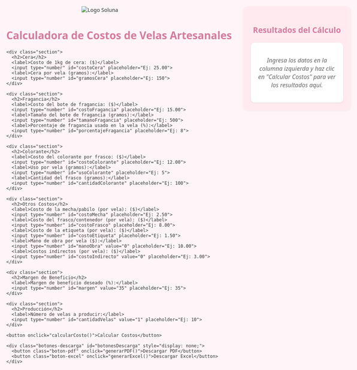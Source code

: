<html lang="es">
<head>
  <meta charset="UTF-8">
  <meta name="viewport" content="width=device-width, initial-scale=1.0">
  <title>Calculadora de Costos de Velas</title>
  <style>
    body {
      font-family: 'Segoe UI', sans-serif;
      background-color: #fff5f8;
      color: #333;
      padding: 20px;
      display: flex;
      gap: 30px;
      max-width: 1400px;
      margin: auto;
    }
    
    /* Contenedor izquierdo para formularios */
    .contenedor-formularios {
      flex: 1;
      background-color: #ffeaf0;
      padding: 20px;
      border-radius: 12px;
      box-shadow: 0 2px 5px rgba(0,0,0,0.05);
      height: fit-content;
    }
    
    /* Contenedor derecho para resultados */
    .contenedor-resultados {
      flex: 1;
      background-color: #ffeaf0;
      padding: 20px;
      border-radius: 12px;
      box-shadow: 0 2px 5px rgba(0,0,0,0.05);
      height: fit-content;
    }
    
    h1, h2 {
      color: #d97a9b;
      text-align: center;
    }
    
    label {
      font-weight: bold;
      display: block;
      margin-top: 10px;
    }
    
    input {
      width: 100%;
      padding: 8px;
      margin-top: 4px;
      margin-bottom: 12px;
      border: 1px solid #ccc;
      border-radius: 5px;
      box-sizing: border-box;
    }
    
    .section {
      background-color: #fff;
      padding: 15px;
      border-radius: 8px;
      margin-bottom: 15px;
      box-shadow: 0 1px 3px rgba(0,0,0,0.1);
    }
    
    button {
      background-color: #e38da8;
      color: white;
      border: none;
      padding: 12px 25px;
      font-size: 16px;
      border-radius: 6px;
      cursor: pointer;
      width: 100%;
      margin-top: 10px;
      transition: background-color 0.3s;
    }
    
    button:hover {
      background-color: #d5779a;
    }
    
    #resultado {
      margin-top: 20px;
      font-size: 16px;
      background-color: #fff;
      padding: 20px;
      border-radius: 10px;
      box-shadow: 0 1px 3px rgba(0,0,0,0.1);
    }
    
    #logo {
      display: block;
      margin: 0 auto 20px auto;
      max-width: 200px;
      height: auto;
    }
    
    .botones-descarga {
      display: flex;
      gap: 10px;
      margin-top: 20px;
    }
    
    .boton-pdf {
      background-color: #ff6b6b;
      flex: 1;
    }
    
    .boton-excel {
      background-color: #51cf66;
      flex: 1;
    }
    
    .boton-pdf:hover {
      background-color: #ff5252;
    }
    
    .boton-excel:hover {
      background-color: #40c057;
    }
    
    .resultado-item {
      margin-bottom: 10px;
      padding-bottom: 10px;
      border-bottom: 1px solid #f0f0f0;
    }
    
    .resultado-total {
      background-color: #fbe5eb;
      padding: 15px;
      border-radius: 8px;
      margin-top: 15px;
      font-weight: bold;
    }
    
    /* Responsive */
    @media (max-width: 768px) {
      body {
        flex-direction: column;
        padding: 10px;
      }
      
      .contenedor-formularios,
      .contenedor-resultados {
        width: 100%;
      }
    }
  </style>
  <!-- Librerías para generar PDF y Excel -->
  <script src="https://cdnjs.cloudflare.com/ajax/libs/jspdf/2.5.1/jspdf.umd.min.js"></script>
  <script src="https://cdnjs.cloudflare.com/ajax/libs/jspdf-autotable/3.5.25/jspdf.plugin.autotable.min.js"></script>
  <script src="https://cdn.sheetjs.com/xlsx-0.19.3/package/dist/xlsx.full.min.js"></script>
</head>
<body>
  <!-- COLUMNA IZQUIERDA: FORMULARIOS -->
  <div class="contenedor-formularios">
    <img src="Soluna.png" alt="Logo Soluna" id="logo">
    <h1>Calculadora de Costos de Velas Artesanales</h1>

    <div class="section">
      <h2>Cera</h2>
      <label>Costo de 1kg de cera: ($)</label>
      <input type="number" id="costoCera" placeholder="Ej: 25.00">
      <label>Cera por vela (gramos):</label>
      <input type="number" id="gramosCera" placeholder="Ej: 150">
    </div>

    <div class="section">
      <h2>Fragancia</h2>
      <label>Costo del bote de fragancia: ($)</label>
      <input type="number" id="costoFragancia" placeholder="Ej: 15.00">
      <label>Tamaño del bote de fragancia (gramos):</label>
      <input type="number" id="tamanoFragancia" placeholder="Ej: 500">
      <label>Porcentaje de fragancia usado en la vela (%):</label>
      <input type="number" id="porcentajeFragancia" placeholder="Ej: 8">
    </div>

    <div class="section">
      <h2>Colorante</h2>
      <label>Costo del colorante por frasco: ($)</label>
      <input type="number" id="costoColorante" placeholder="Ej: 12.00">
      <label>Uso por vela (gramos):</label>
      <input type="number" id="usoColorante" placeholder="Ej: 5">
      <label>Cantidad del frasco (gramos):</label>
      <input type="number" id="cantidadColorante" placeholder="Ej: 100">
    </div>

    <div class="section">
      <h2>Otros Costos</h2>
      <label>Costo de la mecha/pabilo (por vela): ($)</label>
      <input type="number" id="costoMecha" placeholder="Ej: 2.50">
      <label>Costo del frasco/contenedor (por vela): ($)</label>
      <input type="number" id="costoFrasco" placeholder="Ej: 8.00">
      <label>Costo de la etiqueta (por vela): ($)</label>
      <input type="number" id="costoEtiqueta" placeholder="Ej: 1.50">
      <label>Mano de obra por vela ($):</label>
      <input type="number" id="manoObra" value="0" placeholder="Ej: 10.00">
      <label>Costos indirectos (por vela): ($)</label>
      <input type="number" id="costoIndirecto" value="0" placeholder="Ej: 3.00">
    </div>

    <div class="section">
      <h2>Margen de Beneficio</h2>
      <label>Margen de beneficio deseado (%):</label>
      <input type="number" id="margen" value="35" placeholder="Ej: 35">
    </div>

    <div class="section">
      <h2>Producción</h2>
      <label>Número de velas a producir:</label>
      <input type="number" id="cantidadVelas" value="1" placeholder="Ej: 10">
    </div>

    <button onclick="calcularCosto()">Calcular Costos</button>
    
    <div class="botones-descarga" id="botonesDescarga" style="display: none;">
      <button class="boton-pdf" onclick="generarPDF()">Descargar PDF</button>
      <button class="boton-excel" onclick="generarExcel()">Descargar Excel</button>
    </div>
  </div>

  <!-- COLUMNA DERECHA: RESULTADOS -->
  <div class="contenedor-resultados">
    <h2>Resultados del Cálculo</h2>
    <div id="resultado">
      <p style="text-align: center; color: #666; font-style: italic;">
        Ingresa los datos en la columna izquierda y haz clic en "Calcular Costos" para ver los resultados aquí.
      </p>
    </div>
  </div>

  <script>
    // Variables globales para almacenar los resultados
    let resultadosCalculo = {};
    
    function calcularCosto() {
      const costoCera = parseFloat(document.getElementById('costoCera').value);
      const gramosCera = parseFloat(document.getElementById('gramosCera').value);
      const costoFragancia = parseFloat(document.getElementById('costoFragancia').value);
      const tamanoFragancia = parseFloat(document.getElementById('tamanoFragancia').value);
      const porcentajeFragancia = parseFloat(document.getElementById('porcentajeFragancia').value);
      const costoColorante = parseFloat(document.getElementById('costoColorante').value);
      const usoColorante = parseFloat(document.getElementById('usoColorante').value);
      const cantidadColorante = parseFloat(document.getElementById('cantidadColorante').value);
      const costoMecha = parseFloat(document.getElementById('costoMecha').value);
      const costoFrasco = parseFloat(document.getElementById('costoFrasco').value);
      const costoEtiqueta = parseFloat(document.getElementById('costoEtiqueta').value);
      const manoObra = parseFloat(document.getElementById('manoObra').value);
      const costoIndirecto = parseFloat(document.getElementById('costoIndirecto').value);
      const margen = parseFloat(document.getElementById('margen').value);
      const cantidadVelas = parseFloat(document.getElementById('cantidadVelas').value);

      const costoPorGramoCera = costoCera / 1000;
      const costoCeraPorVela = costoPorGramoCera * gramosCera;

      const gramosFragancia = gramosCera * (porcentajeFragancia / 100);
      const costoPorGramoFragancia = costoFragancia / tamanoFragancia;
      const costoFraganciaPorVela = gramosFragancia * costoPorGramoFragancia;

      const costoColorantePorGramo = costoColorante / cantidadColorante;
      const costoColorantePorVela = usoColorante * costoColorantePorGramo;

      const costoTotalUnitario = costoCeraPorVela + costoFraganciaPorVela + costoColorantePorVela + 
                               costoMecha + costoFrasco + costoEtiqueta + manoObra + costoIndirecto;
      const precioVentaUnitario = costoTotalUnitario * (1 + margen / 100);
      const gananciaUnitario = precioVentaUnitario - costoTotalUnitario;

      const costoTotal = costoTotalUnitario * cantidadVelas;
      const precioTotalVenta = precioVentaUnitario * cantidadVelas;
      const gananciaTotal = gananciaUnitario * cantidadVelas;

      // Guardar resultados en objeto global
      resultadosCalculo = {
        cantidadVelas,
        costoCeraPorVela,
        costoFraganciaPorVela,
        costoColorantePorVela,
        costoMecha,
        costoFrasco,
        costoEtiqueta,
        manoObra,
        costoIndirecto,
        costoTotalUnitario,
        margen,
        precioVentaUnitario,
        gananciaUnitario,
        costoTotal,
        precioTotalVenta,
        gananciaTotal
      };

      document.getElementById('resultado').innerHTML =
        `<div class="resultado-item">
          <p><strong>Velas a producir:</strong> ${cantidadVelas}</p>
        </div>
        <div class="resultado-item">
          <p><strong>Costo de cera por vela:</strong> $${costoCeraPorVela.toFixed(2)}</p>
        </div>
        <div class="resultado-item">
          <p><strong>Costo de fragancia por vela:</strong> $${costoFraganciaPorVela.toFixed(2)}</p>
        </div>
        <div class="resultado-item">
          <p><strong>Costo de colorante por vela:</strong> $${costoColorantePorVela.toFixed(2)}</p>
        </div>
        <div class="resultado-item">
          <p><strong>Mecha/Pabilo:</strong> $${costoMecha.toFixed(2)}</p>
        </div>
        <div class="resultado-item">
          <p><strong>Frasco:</strong> $${costoFrasco.toFixed(2)}</p>
        </div>
        <div class="resultado-item">
          <p><strong>Etiqueta:</strong> $${costoEtiqueta.toFixed(2)}</p>
        </div>
        <div class="resultado-item">
          <p><strong>Mano de obra:</strong> $${manoObra.toFixed(2)}</p>
        </div>
        <div class="resultado-item">
          <p><strong>Costos indirectos:</strong> $${costoIndirecto.toFixed(2)}</p>
        </div>
        <div class="resultado-total">
          <p><strong>Costo total unitario:</strong> $${costoTotalUnitario.toFixed(2)}</p>
        </div>
        <div class="resultado-total">
          <p><strong>Precio sugerido de venta por unidad (con ${margen}% de margen):</strong> $${precioVentaUnitario.toFixed(2)}</p>
        </div>
        <div class="resultado-total">
          <p><strong>Ganancia estimada por unidad:</strong> $${gananciaUnitario.toFixed(2)}</p>
        </div>
        <div class="resultado-total" style="background-color: #e38da8; color: white;">
          <p><strong>Costo total para ${cantidadVelas} velas:</strong> $${costoTotal.toFixed(2)}</p>
          <p><strong>Precio total sugerido de venta:</strong> $${precioTotalVenta.toFixed(2)}</p>
          <p><strong>Ganancia total estimada:</strong> $${gananciaTotal.toFixed(2)}</p>
        </div>`;
      
      // Mostrar botones de descarga
      document.getElementById('botonesDescarga').style.display = 'flex';
    }

    function generarPDF() {
      const { jsPDF } = window.jspdf;
      const doc = new jsPDF();
      
      // Logo y título
      doc.setFontSize(20);
      doc.setTextColor(217, 122, 155);
      doc.text('Soluna - Calculadora de Costos de Velas', 105, 20, { align: 'center' });
      
      // Información general
      doc.setFontSize(12);
      doc.setTextColor(0, 0, 0);
      doc.text(`Fecha: ${new Date().toLocaleDateString()}`, 14, 30);
      doc.text(`Velas a producir: ${resultadosCalculo.cantidadVelas}`, 14, 40);
      
      // Tabla de costos unitarios
      doc.setFontSize(14);
      doc.setTextColor(217, 122, 155);
      doc.text('Costos Unitarios por Vela', 14, 50);
      
      doc.setFontSize(10);
      doc.setTextColor(0, 0, 0);
      doc.autoTable({
        startY: 55,
        head: [['Concepto', 'Costo ($)']],
        body: [
          ['Cera', `$${resultadosCalculo.costoCeraPorVela.toFixed(2)}`],
          ['Fragancia', `$${resultadosCalculo.costoFraganciaPorVela.toFixed(2)}`],
          ['Colorante', `$${resultadosCalculo.costoColorantePorVela.toFixed(2)}`],
          ['Mecha/Pabilo', `$${resultadosCalculo.costoMecha.toFixed(2)}`],
          ['Frasco', `$${resultadosCalculo.costoFrasco.toFixed(2)}`],
          ['Etiqueta', `$${resultadosCalculo.costoEtiqueta.toFixed(2)}`],
          ['Mano de obra', `$${resultadosCalculo.manoObra.toFixed(2)}`],
          ['Costos indirectos', `$${resultadosCalculo.costoIndirecto.toFixed(2)}`],
          ['TOTAL', `$${resultadosCalculo.costoTotalUnitario.toFixed(2)}`]
        ],
        theme: 'grid',
        headStyles: {
          fillColor: [227, 141, 168],
          textColor: [255, 255, 255]
        }
      });
      
      // Resultados finales
      doc.setFontSize(14);
      doc.setTextColor(217, 122, 155);
      doc.text('Resultados Finales', 14, doc.autoTable.previous.finalY + 15);
      
      doc.setFontSize(10);
      doc.setTextColor(0, 0, 0);
      doc.autoTable({
        startY: doc.autoTable.previous.finalY + 20,
        columns: [
          { header: 'Concepto', dataKey: 'concepto' },
          { header: 'Unitario', dataKey: 'unitario' },
          { header: 'Total', dataKey: 'total' }
        ],
        body: [
          {
            concepto: 'Costo de producción',
            unitario: `$${resultadosCalculo.costoTotalUnitario.toFixed(2)}`,
            total: `$${resultadosCalculo.costoTotal.toFixed(2)}`
          },
          {
            concepto: `Precio de venta (${resultadosCalculo.margen}% margen)`,
            unitario: `$${resultadosCalculo.precioVentaUnitario.toFixed(2)}`,
            total: `$${resultadosCalculo.precioTotalVenta.toFixed(2)}`
          },
          {
            concepto: 'Ganancia estimada',
            unitario: `$${resultadosCalculo.gananciaUnitario.toFixed(2)}`,
            total: `$${resultadosCalculo.gananciaTotal.toFixed(2)}`
          }
        ],
        theme: 'grid',
        headStyles: {
          fillColor: [227, 141, 168],
          textColor: [255, 255, 255]
        }
      });
      
      // Pie de página
      const pageCount = doc.internal.getNumberOfPages();
      for(let i = 1; i <= pageCount; i++) {
        doc.setPage(i);
        doc.setFontSize(10);
        doc.setTextColor(150, 150, 150);
        doc.text(`Página ${i} de ${pageCount}`, 105, 287, { align: 'center' });
      }
      
      doc.save('Calculadora_Costos_Velas_Soluna.pdf');
    }

    function generarExcel() {
      // Crear libro de Excel
      const wb = XLSX.utils.book_new();
      
      // Datos para la hoja de cálculo
      const datos = [
        ["Concepto", "Valor Unitario ($)", "Valor Total ($)"],
        ["Cera", resultadosCalculo.costoCeraPorVela, resultadosCalculo.costoCeraPorVela * resultadosCalculo.cantidadVelas],
        ["Fragancia", resultadosCalculo.costoFraganciaPorVela, resultadosCalculo.costoFraganciaPorVela * resultadosCalculo.cantidadVelas],
        ["Colorante", resultadosCalculo.costoColorantePorVela, resultadosCalculo.costoColorantePorVela * resultadosCalculo.cantidadVelas],
        ["Mecha/Pabilo", resultadosCalculo.costoMecha, resultadosCalculo.costoMecha * resultadosCalculo.cantidadVelas],
        ["Frasco", resultadosCalculo.costoFrasco, resultadosCalculo.costoFrasco * resultadosCalculo.cantidadVelas],
        ["Etiqueta", resultadosCalculo.costoEtiqueta, resultadosCalculo.costoEtiqueta * resultadosCalculo.cantidadVelas],
        ["Mano de obra", resultadosCalculo.manoObra, resultadosCalculo.manoObra * resultadosCalculo.cantidadVelas],
        ["Costos indirectos", resultadosCalculo.costoIndirecto, resultadosCalculo.costoIndirecto * resultadosCalculo.cantidadVelas],
        ["TOTAL COSTOS", resultadosCalculo.costoTotalUnitario, resultadosCalculo.costoTotal],
        ["", "", ""],
        [`Precio venta (${resultadosCalculo.margen}% margen)`, resultadosCalculo.precioVentaUnitario, resultadosCalculo.precioTotalVenta],
        ["Ganancia estimada", resultadosCalculo.gananciaUnitario, resultadosCalculo.gananciaTotal],
        ["", "", ""],
        ["Resumen", "", ""],
        ["Velas a producir", resultadosCalculo.cantidadVelas, ""],
        ["Costo unitario", resultadosCalculo.costoTotalUnitario, ""],
        ["Precio unitario", resultadosCalculo.precioVentaUnitario, ""],
        ["Ganancia unitaria", resultadosCalculo.gananciaUnitario, ""]
      ];
      
      const ws = XLSX.utils.aoa_to_sheet(datos);
      
      // Añadir estilo a los encabezados
      if(!ws['!cols']) ws['!cols'] = [];
      ws['!cols'][0] = {width: 25};
      ws['!cols'][1] = {width: 15};
      ws['!cols'][2] = {width: 15};
      
      // Añadir hoja al libro
      XLSX.utils.book_append_sheet(wb, ws, "Costos Velas");
      
      // Generar archivo Excel
      XLSX.writeFile(wb, "Calculadora_Costos_Velas_Soluna.xlsx");
    }
  </script>
</body>
</html>
